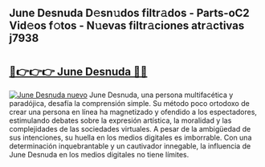 ## June Desnuda D𝚎sn𝚞dos filtr𝚊dos - Parts-oC2 Vid𝚎os f𝚘tos - N𝚞evas filtr𝚊ciones atr𝚊ctivas j7938

# <h2><a href="http://mbbvx4l.tromn.icu/?c=June+Desnuda">🔗👉👉👉 June Desnuda 🔗🔗</a></h2>

[![June Desnuda nuevo](https://i.imgur.com/pEAQMta.gif)](http://mbbvx4l.tromn.icu/?c=June+Desnuda)
June Desnuda, una persona multifacética y paradójica, desafía la comprensión simple. Su método poco ortodoxo de crear una persona en línea ha magnetizado y ofendido a los espectadores, estimulando debates sobre la expresión artística, la moralidad y las complejidades de las sociedades virtuales. A pesar de la ambigüedad de sus intenciones, su huella en los medios digitales es imborrable. Con una determinación inquebrantable y un cautivador innegable, la influencia de June Desnuda en los medios digitales no tiene límites.
